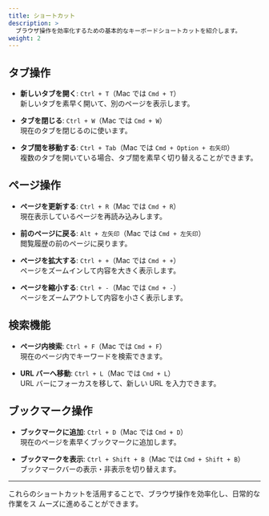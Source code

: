 ```yaml
---
title: ショートカット
description: >
  ブラウザ操作を効率化するための基本的なキーボードショートカットを紹介します。
weight: 2
---
```


## タブ操作

- **新しいタブを開く**: `Ctrl + T`（Mac では `Cmd + T`）  
  新しいタブを素早く開いて、別のページを表示します。
- **タブを閉じる**: `Ctrl + W`（Mac では `Cmd + W`）  
  現在のタブを閉じるのに使います。

- **タブ間を移動する**: `Ctrl + Tab`（Mac では `Cmd + Option + 右矢印`）  
  複数のタブを開いている場合、タブ間を素早く切り替えることができます。

## ページ操作

- **ページを更新する**: `Ctrl + R`（Mac では `Cmd + R`）  
  現在表示しているページを再読み込みします。

- **前のページに戻る**: `Alt + 左矢印`（Mac では `Cmd + 左矢印`）  
  閲覧履歴の前のページに戻ります。

- **ページを拡大する**: `Ctrl + +`（Mac では `Cmd + +`）  
  ページをズームインして内容を大きく表示します。

- **ページを縮小する**: `Ctrl + -`（Mac では `Cmd + -`）  
  ページをズームアウトして内容を小さく表示します。

## 検索機能

- **ページ内検索**: `Ctrl + F`（Mac では `Cmd + F`）  
  現在のページ内でキーワードを検索できます。

- **URL バーへ移動**: `Ctrl + L`（Mac では `Cmd + L`）  
  URL バーにフォーカスを移して、新しい URL を入力できます。

## ブックマーク操作

- **ブックマークに追加**: `Ctrl + D`（Mac では `Cmd + D`）  
  現在のページを素早くブックマークに追加します。

- **ブックマークを表示**: `Ctrl + Shift + B`（Mac では `Cmd + Shift + B`）  
  ブックマークバーの表示・非表示を切り替えます。

---

これらのショートカットを活用することで、ブラウザ操作を効率化し、日常的な作業をス
ムーズに進めることができます。
